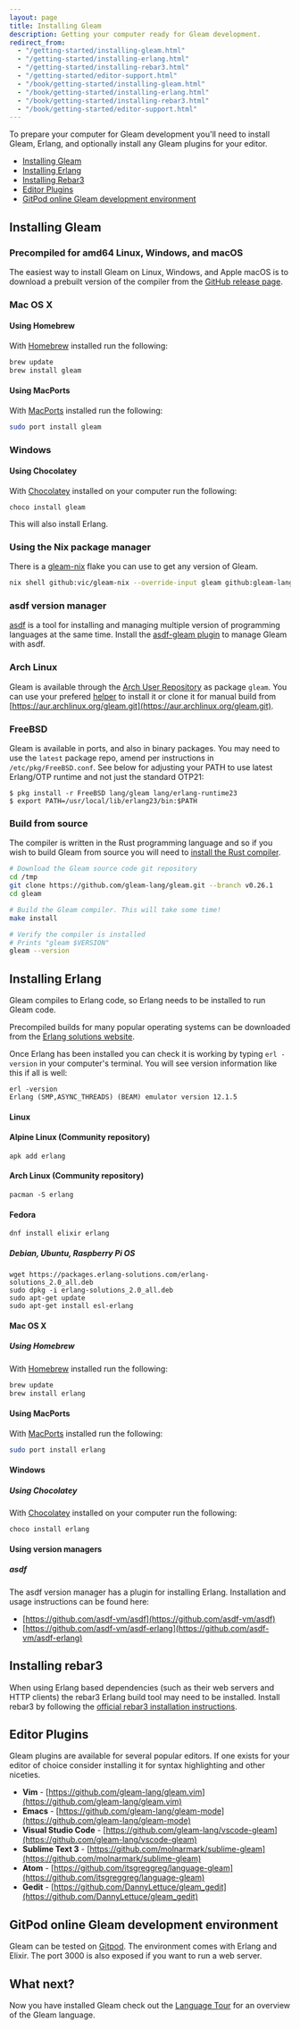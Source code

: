 ```yaml
---
layout: page
title: Installing Gleam
description: Getting your computer ready for Gleam development.
redirect_from:
  - "/getting-started/installing-gleam.html"
  - "/getting-started/installing-erlang.html"
  - "/getting-started/installing-rebar3.html"
  - "/getting-started/editor-support.html"
  - "/book/getting-started/installing-gleam.html"
  - "/book/getting-started/installing-erlang.html"
  - "/book/getting-started/installing-rebar3.html"
  - "/book/getting-started/editor-support.html"
---
```


To prepare your computer for Gleam development you'll need to install Gleam,
Erlang, and optionally install any Gleam plugins
for your editor.

- [Installing Gleam](#installing-gleam)
- [Installing Erlang](#installing-erlang)
- [Installing Rebar3](#installing-rebar3)
- [Editor Plugins](#editor-plugins)
- [GitPod online Gleam development environment](#gitpod-online-gleam-development-environment)


## Installing Gleam

### Precompiled for amd64 Linux, Windows, and macOS

The easiest way to install Gleam on Linux, Windows, and Apple macOS is to download a
prebuilt version of the compiler from the [GitHub release
page](https://github.com/gleam-lang/gleam/releases).

### Mac OS X

#### Using Homebrew

With [Homebrew](https://brew.sh) installed run the following:

```sh
brew update
brew install gleam
```

#### Using MacPorts

With [MacPorts](https://www.macports.org/) installed run the following:

```sh
sudo port install gleam
```

### Windows

#### Using Chocolatey

With [Chocolatey](https://chocolatey.org/) installed on your computer run the
following:

```
choco install gleam
```

This will also install Erlang.

### Using the Nix package manager

There is a [gleam-nix](https://github.com/vic/gleam-nix) flake you can use to get
any version of Gleam.

```sh
nix shell github:vic/gleam-nix --override-input gleam github:gleam-lang/gleam/main -c gleam --help
```


### asdf version manager

[asdf](https://github.com/asdf-vm/asdf) is a tool for installing and managing
multiple version of programming languages at the same time. Install the
[asdf-gleam plugin](https://github.com/vic/asdf-gleam) to manage Gleam with
asdf.

### Arch Linux

Gleam is available through the [Arch User Repository](https://wiki.archlinux.org/index.php/Arch_User_Repository)
as package `gleam`. You can use your prefered [helper](https://wiki.archlinux.org/index.php/AUR_helpers)
to install it or clone it for manual build from [https://aur.archlinux.org/gleam.git](https://aur.archlinux.org/gleam.git).

### FreeBSD

Gleam is available in ports, and also in binary packages. You may need
to use the `latest` package repo, amend per instructions in
`/etc/pkg/FreeBSD.conf`. See below for adjusting your PATH to use latest
Erlang/OTP runtime and not just the standard OTP21:

```
$ pkg install -r FreeBSD lang/gleam lang/erlang-runtime23
$ export PATH=/usr/local/lib/erlang23/bin:$PATH
```

### Build from source

The compiler is written in the Rust programming language and so if you wish to
build Gleam from source you will need to [install the Rust
compiler](https://www.rust-lang.org/tools/install).

```sh
# Download the Gleam source code git repository
cd /tmp
git clone https://github.com/gleam-lang/gleam.git --branch v0.26.1
cd gleam

# Build the Gleam compiler. This will take some time!
make install

# Verify the compiler is installed
# Prints "gleam $VERSION"
gleam --version
```

## Installing Erlang

Gleam compiles to Erlang code, so Erlang needs to be installed to run Gleam
code.

Precompiled builds for many popular operating systems can be downloaded from
the [Erlang solutions website](https://www.erlang-solutions.com/resources/download.html).

Once Erlang has been installed you can check it is working by typing `erl
-version` in your computer's terminal. You will see version information like
this if all is well:

```shell
erl -version
Erlang (SMP,ASYNC_THREADS) (BEAM) emulator version 12.1.5
```

#### Linux

#### Alpine Linux (Community repository)

```shell
apk add erlang
```

#### Arch Linux (Community repository)

```shell
pacman -S erlang
```

#### Fedora

```shell
dnf install elixir erlang
```

##### Debian, Ubuntu, Raspberry Pi OS

```shell
wget https://packages.erlang-solutions.com/erlang-solutions_2.0_all.deb
sudo dpkg -i erlang-solutions_2.0_all.deb
sudo apt-get update
sudo apt-get install esl-erlang
```


#### Mac OS X

##### Using Homebrew

With [Homebrew](https://brew.sh) installed run the following:

```sh
brew update
brew install erlang
```

#### Using MacPorts

With [MacPorts](https://www.macports.org/) installed run the following:

```sh
sudo port install erlang
```

#### Windows

##### Using Chocolatey

With [Chocolatey](https://chocolatey.org/) installed on your computer run the
following:

```
choco install erlang
```

#### Using version managers

##### asdf

The asdf version manager has a plugin for installing Erlang. Installation and
usage instructions can be found here:

- [https://github.com/asdf-vm/asdf](https://github.com/asdf-vm/asdf)
- [https://github.com/asdf-vm/asdf-erlang](https://github.com/asdf-vm/asdf-erlang)

## Installing rebar3

When using Erlang based dependencies (such as their web servers and HTTP clients)
the rebar3 Erlang build tool may need to be installed.
Install rebar3 by following the [official rebar3 installation
instructions][rebar3-install].

[rebar3-install]: https://rebar3.org/docs/getting-started/

## Editor Plugins

Gleam plugins are available for several popular editors. If one exists for
your editor of choice consider installing it for syntax highlighting and other
niceties.

- **Vim** - [https://github.com/gleam-lang/gleam.vim](https://github.com/gleam-lang/gleam.vim)
- **Emacs** - [https://github.com/gleam-lang/gleam-mode](https://github.com/gleam-lang/gleam-mode)
- **Visual Studio Code** - [https://github.com/gleam-lang/vscode-gleam](https://github.com/gleam-lang/vscode-gleam)
- **Sublime Text 3** - [https://github.com/molnarmark/sublime-gleam](https://github.com/molnarmark/sublime-gleam)
- **Atom** - [https://github.com/itsgreggreg/language-gleam](https://github.com/itsgreggreg/language-gleam)
- **Gedit** - [https://github.com/DannyLettuce/gleam_gedit](https://github.com/DannyLettuce/gleam_gedit)

## GitPod online Gleam development environment

Gleam can be tested on [Gitpod](https://gitpod.io/#https://github.com/codec-abc/gitpod-gleam). The environment comes with Erlang and Elixir. The port 3000 is also exposed if you want to run a web server.

## What next?

Now you have installed Gleam check out the [Language Tour](/book/tour) for an
overview of the Gleam language.
